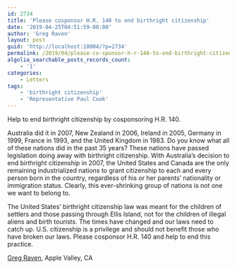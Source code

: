```yaml
---
id: 2734
title: 'Please cosponsor H.R. 140 to end birthright citizenship'
date: '2019-04-25T04:51:59-08:00'
author: 'Greg Raven'
layout: post
guid: 'http://localhost:10004/?p=2734'
permalink: /2019/04/please-co-sponsor-h-r-140-to-end-birthright-citizenship/
algolia_searchable_posts_records_count:
    - '1'
categories:
    - Letters
tags:
    - 'birthright citizenship'
    - 'Representative Paul Cook'
---
```


Help to end birthright citizenship by cosponsoring H.R. 140.

Australia did it in 2007, New Zealand in 2006, Ireland in 2005, Germany in 1999, France in 1993, and the United Kingdom in 1983. Do you know what all of these nations did in the past 35 years? These nations have passed legislation doing away with birthright citizenship. With Australia’s decision to end birthright citizenship in 2007, the United States and Canada are the only remaining industrialized nations to grant citizenship to each and every person born in the country, regardless of his or her parents’ nationality or immigration status. Clearly, this ever-shrinking group of nations is not one we want to belong to.

The United States’ birthright citizenship law was meant for the children of settlers and those passing through Ellis Island, not for the children of illegal aliens and birth tourists. The times have changed and our laws need to catch up. U.S. citizenship is a privilege and should not benefit those who have broken our laws. Please cosponsor H.R. 140 and help to end this practice.

[Greg Raven](https://www.gregraven.org/), Apple Valley, CA